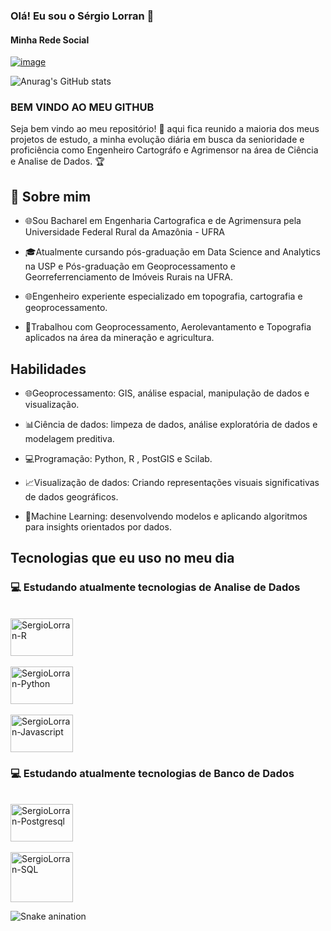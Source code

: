 
### Olá! Eu sou o Sérgio Lorran 👋


#### Minha Rede Social 

[![image](https://github.com/SergioLorran/SergioLorran/assets/92883870/e9542a57-2ab2-427b-a4fc-f659fa73e39f)](https://www.linkedin.com/in/sergio-lorran-eng-cartografo-e-agrimensor/)


![Anurag's GitHub stats](https://github-readme-stats.vercel.app/api?username=SergioLorran&show_icons=true&theme=dark)


### BEM VINDO AO MEU GITHUB

Seja bem vindo ao meu repositório! 👋 aqui fica reunido a maioria dos meus projetos de estudo, a minha evolução diária em busca da senioridade e proficiência como Engenheiro Cartográfo e Agrimensor na área de Ciência e Analise de Dados. 🏆


## 📖 Sobre mim

- 🌐Sou Bacharel em Engenharia Cartografica e de Agrimensura pela Universidade Federal Rural da Amazônia - UFRA

- 🎓Atualmente cursando pós-graduação em Data Science and Analytics na USP e Pós-graduação em Geoprocessamento e Georreferrenciamento de Imóveis Rurais na UFRA.

- 🌐Engenheiro experiente especializado em topografia, cartografia e geoprocessamento.
  
- 💼Trabalhou com Geoprocessamento, Aerolevantamento e Topografia aplicados na área da mineração e agricultura.



## Habilidades

- 🌐Geoprocessamento: GIS, análise espacial, manipulação de dados e visualização.

- 📊Ciência de dados: limpeza de dados, análise exploratória de dados e modelagem preditiva.

- 💻Programação: Python, R , PostGIS e Scilab.

- 📈Visualização de dados: Criando representações visuais significativas de dados geográficos.

- 🧠Machine Learning: desenvolvendo modelos e aplicando algoritmos para insights orientados por dados.


## Tecnologias que eu uso no meu dia 


### 💻 Estudando atualmente tecnologias de Analise de Dados

<div style="display: inline_block"><br>
  <img align="center" alt="SergioLorran-R" height="60" width="100" src="https://cdn.jsdelivr.net/gh/devicons/devicon/icons/r/r-original.svg" />
</div>


<div style="display: inline_block"><br>
  <img align="center" alt="SergioLorran-Python" height="60" width="100" src="https://cdn.jsdelivr.net/gh/devicons/devicon/icons/python/python-original-wordmark.svg" />
</div>

<div style="display: inline_block"><br>
  <img align="center" alt="SergioLorran-Javascript" height="60" width="100" src="https://cdn.jsdelivr.net/gh/devicons/devicon/icons/javascript/javascript-original.svg" />
</div>




### 💻 Estudando atualmente tecnologias de Banco de Dados

<div style="display: inline_block"><br>
  <img align="center" alt="SergioLorran-Postgresql" height="60" width="100" src="https://cdn.jsdelivr.net/gh/devicons/devicon/icons/postgresql/postgresql-original-wordmark.svg" />
</div>


<div style="display: inline_block"><br>
  <img align="center" alt="SergioLorran-SQL" height="80" width="100" src="https://cdn.jsdelivr.net/gh/devicons/devicon/icons/sqlite/sqlite-original-wordmark.svg" />
</div>



![Snake anination](https://github.com/SergioLorran/blob/output/github-contribution-grid-snak.svg)













